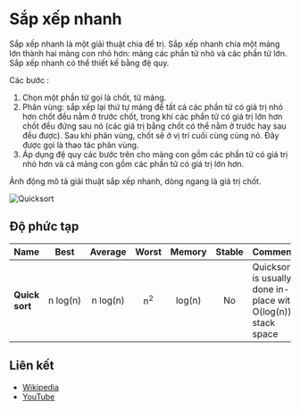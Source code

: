 # Sắp xếp nhanh

Sắp xếp nhanh là một giải thuật chia để trị.
Sắp xếp nhanh chia một mảng lớn thành hai mảng con nhỏ hơn: mảng các phần tử nhỏ và các phần tử lớn. Sắp xếp nhanh có thể thiết kế bằng đệ quy.

Các bước : 

1. Chọn một phần tử gọi là chốt, từ mảng.
2. Phân vùng: sắp xếp lại thứ tự mảng để tất cả các phần tử có giá trị nhỏ hơn chốt đều nằm ở trước chốt, trong khi các phần tử có giá trị lớn hơn chốt đều đứng sau nó (các giá trị bằng chốt có thể nằm ở trước hay sau đều được). Sau khi phân vùng, chốt sẽ ở vị trí cuối cùng cùng nó. Đây được gọi là thao tác phân vùng.
3. Áp dụng đệ quy các bước trên cho mảng con gồm các phần tử có giá trị nhỏ hơn và cả mảng con gồm các phần tử có giá trị lớn hơn.

Ảnh động mô tả giải thuật sắp xếp nhanh, dòng ngang là giá trị chốt.

![Quicksort](https://upload.wikimedia.org/wikipedia/commons/6/6a/Sorting_quicksort_anim.gif)

## Độ phức tạp

| Name                  | Best            | Average             | Worst               | Memory    | Stable    | Comments  |
| --------------------- | :-------------: | :-----------------: | :-----------------: | :-------: | :-------: | :-------- |
| **Quick sort**        | n&nbsp;log(n)   | n&nbsp;log(n)       | n<sup>2</sup>       | log(n)    | No        |  Quicksort is usually done in-place with O(log(n)) stack space |

## Liên kết

- [Wikipedia](https://en.wikipedia.org/wiki/Quicksort)
- [YouTube](https://www.youtube.com/watch?v=SLauY6PpjW4&index=28&list=PLLXdhg_r2hKA7DPDsunoDZ-Z769jWn4R8)